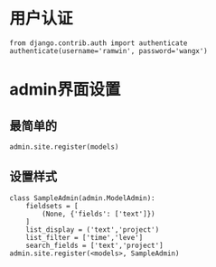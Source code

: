 # 用户认证
    from django.contrib.auth import authenticate
    authenticate(username='ramwin', password='wangx')
# admin界面设置

## 最简单的
    admin.site.register(models)

## 设置样式
    class SampleAdmin(admin.ModelAdmin):
        fieldsets = [
            (None, {'fields': ['text']})
        ]
        list_display = ('text','project')
        list_filter = ['time','leve']
        search_fields = ['text','project']
    admin.site.register(<models>, SampleAdmin)
